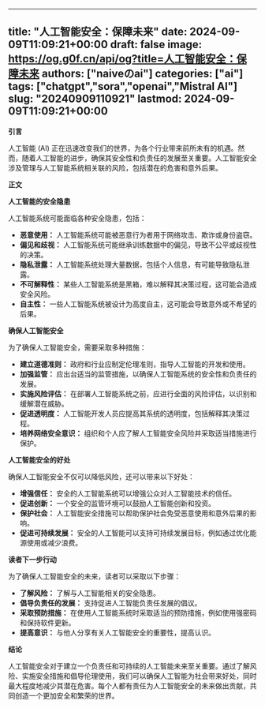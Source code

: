 
---
title: "人工智能安全：保障未来"
date: 2024-09-09T11:09:21+00:00
draft: false
image: https://og.g0f.cn/api/og?title=人工智能安全：保障未来
authors: ["naiveのai"]
categories: ["ai"]
tags: ["chatgpt","sora","openai","Mistral AI"]
slug: "20240909110921"
lastmod: 2024-09-09T11:09:21+00:00
---
**引言**

人工智能 (AI) 正在迅速改变我们的世界，为各个行业带来前所未有的机遇。然而，随着人工智能的进步，确保其安全性和负责任的发展至关重要。人工智能安全涉及管理与人工智能系统相关联的风险，包括潜在的危害和意外后果。

**正文**

**人工智能的安全隐患**

人工智能系统可能面临各种安全隐患，包括：

- **恶意使用：** 人工智能系统可能被恶意行为者用于网络攻击、欺诈或身份盗窃。
- **偏见和歧视：** 人工智能系统可能继承训练数据中的偏见，导致不公平或歧视性的决策。
- **隐私泄露：** 人工智能系统处理大量数据，包括个人信息，有可能导致隐私泄露。
- **不可解释性：** 某些人工智能系统是黑箱，难以解释其决策过程，这可能会造成安全风险。
- **自主性：** 一些人工智能系统被设计为高度自主，这可能会导致意外或不希望的后果。

**确保人工智能安全**

为了确保人工智能安全，需要采取多种措施：

- **建立道德准则：** 政府和行业应制定伦理准则，指导人工智能的开发和使用。
- **加强监管：** 应出台适当的监管措施，以确保人工智能系统的安全性和负责任的发展。
- **实施风险评估：** 在部署人工智能系统之前，应进行全面的风险评估，以识别和缓解潜在威胁。
- **促进透明度：** 人工智能开发人员应提高其系统的透明度，包括解释其决策过程。
- **培养网络安全意识：** 组织和个人应了解人工智能安全风险并采取适当措施进行保护。

**人工智能安全的好处**

确保人工智能安全不仅可以降低风险，还可以带来以下好处：

- **增强信任：** 安全的人工智能系统可以增强公众对人工智能技术的信任。
- **促进创新：** 一个安全的监管环境可以鼓励人工智能创新和投资。
- **保护社会：** 人工智能安全措施可以帮助保护社会免受恶意使用和意外后果的影响。
- **促进可持续发展：** 安全的人工智能可以支持可持续发展目标，例如通过优化能源使用或减少浪费。

**读者下一步行动**

为了确保人工智能安全的未来，读者可以采取以下步骤：

- **了解风险：** 了解与人工智能相关的安全隐患。
- **倡导负责任的发展：** 支持促进人工智能负责任发展的倡议。
- **采取预防措施：** 在使用人工智能系统时采取适当的预防措施，例如使用强密码和保持软件更新。
- **提高意识：** 与他人分享有关人工智能安全的重要性，提高认识。

**结论**

人工智能安全对于建立一个负责任和可持续的人工智能未来至关重要。通过了解风险、实施安全措施和倡导伦理使用，我们可以确保人工智能为社会带来好处，同时最大程度地减少其潜在危害。每个人都有责任为人工智能安全的未来做出贡献，共同创造一个更加安全和繁荣的世界。